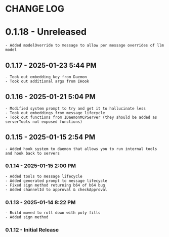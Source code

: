 # CHANGE LOG

# 0.1.18 - Unreleased

    - Added modelOverride to message to allow per message overrides of llm model

## 0.1.17 - 2025-01-23 5:44 PM

    - Took out embedding key from Daemon
    - Took out additional args from IHook

## 0.1.16 - 2025-01-21 5:04 PM

    - Modified system prompt to try and get it to hallucinate less
    - Took out embeddings from message lifecycle
    - Took out functions from IDaemonMCPServer (they should be added as serverTools not exposed functions)

## 0.1.15 - 2025-01-15 2:54 PM

    - Added hook system to daemon that allows you to run internal tools and hook back to servers

### 0.1.14 - 2025-01-15 2:00 PM

    - Added tools to message lifecycle
    - Added generated prompt to message lifecycle
    - Fixed sign method returning b64 of b64 bug
    - Added channelId to approval & checkApproval

### 0.1.13 - 2025-01-14 8:22 PM

    - Build moved to roll down with poly fills
    - Added sign method

### 0.1.12 - Initial Release
